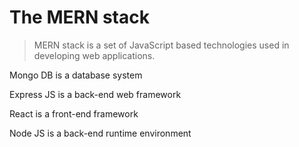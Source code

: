 # The MERN stack

 
> MERN stack is a set of JavaScript based technologies used in developing web applications. 

Mongo DB is a database system

Express JS is a back-end web framework

React is a front-end framework

Node JS is a back-end runtime environment


